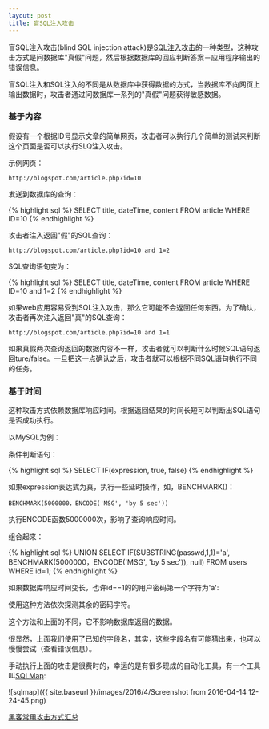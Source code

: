 ```yaml
---
layout: post
title: 盲SQL注入攻击
---
```


盲SQL注入攻击(blind SQL injection attack)是[SQL注入攻击](http://topspeedsnail.com/hack-sql-injection-attack/)的一种类型，这种攻击方式是问数据库"真假"问题，然后根据数据库的回应判断答案－应用程序输出的错误信息。

盲SQL注入和SQL注入的不同是从数据库中获得数据的方式，当数据库不向网页上输出数据时，攻击者通过问数据库一系列的"真假"问题获得敏感数据。

### 基于内容

假设有一个根据ID号显示文章的简单网页，攻击者可以执行几个简单的测试来判断这个页面是否可以执行SLQ注入攻击。

示例网页：

```
http://blogspot.com/article.php?id=10
```

发送到数据库的查询：

{% highlight sql %}
SELECT title, dateTime, content FROM article WHERE ID=10
{% endhighlight %}

攻击者注入返回"假"的SQL查询：

```
http://blogspot.com/article.php?id=10 and 1=2
```

SQL查询语句变为：

{% highlight sql %}
SELECT title, dateTime, content FROM article WHERE ID=10 and 1=2
{% endhighlight %}

如果web应用容易受到SQL注入攻击，那么它可能不会返回任何东西。为了确认，攻击者再次注入返回"真"的SQL查询：

```
http://blogspot.com/article.php?id=10 and 1=1
```

如果真假两次查询返回的数据内容不一样，攻击者就可以判断什么时候SQL语句返回ture/false。一旦把这一点确认之后，攻击者就可以根据不同SQL语句执行不同的任务。

### 基于时间

这种攻击方式依赖数据库响应时间。根据返回结果的时间长短可以判断出SQL语句是否成功执行。

以MySQL为例：

条件判断语句：

{% highlight sql %}
SELECT IF(expression, true, false)
{% endhighlight %}

如果expression表达式为真，执行一些延时操作，如，BENCHMARK()：

```
BENCHMARK(5000000，ENCODE('MSG', 'by 5 sec'))
```

执行ENCODE函数5000000次，影响了查询响应时间。

组合起来：

{% highlight sql %}
UNION SELECT IF(SUBSTRING(passwd,1,1)='a', BENCHMARK(5000000，ENCODE('MSG', 'by 5 sec')), null) FROM users WHERE id=1;
{% endhighlight %}

如果数据库响应时间变长，也许id==1的的用户密码第一个字符为'a':

使用这种方法依次探测其余的密码字符。

这个方法和上面的不同，它不影响数据库返回的数据。

很显然，上面我们使用了已知的字段名，其实，这些字段名有可能猜出来，也可以慢慢尝试（查看错误信息）。

手动执行上面的攻击是很费时的，幸运的是有很多现成的自动化工具，有一个工具叫[SQLMap](sqlmap.org):

![sqlmap]({{ site.baseurl }}/images/2016/4/Screenshot from 2016-04-14 12-24-45.png)

[黑客常用攻击方式汇总](http://topspeedsnail.com/hacker-attack-method/)